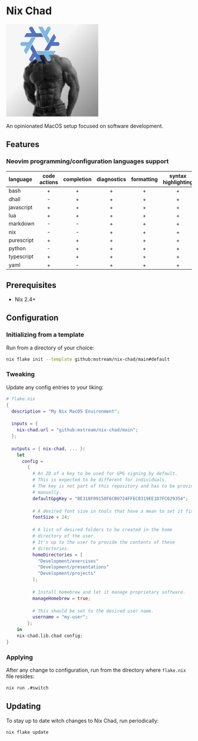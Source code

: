 # Nix Chad

![nix-chad logo](nix-chad.png)

An opinionated MacOS setup focused on software development.

## Features

### Neovim programming/configuration languages support

| language   | code actions | completion | diagnostics | formatting | syntax highlighting |
| :--------- | :----------: | :--------: | :---------: | :--------: | :-----------------: |
| bash       |      +       |     +      |      +      |     +      |          +          |
| dhall      |      -       |     +      |      +      |     +      |          +          |
| javascript |      +       |     +      |      +      |     +      |          +          |
| lua        |      +       |     +      |      +      |     +      |          +          |
| markdown   |      -       |     -      |      +      |     +      |          +          |
| nix        |      -       |     -      |      +      |     +      |          +          |
| purescript |      +       |     +      |      +      |     +      |          +          |
| python     |      -       |     +      |      +      |     +      |          +          |
| typescript |      +       |     +      |      +      |     +      |          +          |
| yaml       |      +       |     -      |      +      |     +      |          +          |

## Prerequisites

- Nix 2.4+

## Configuration

### Initializing from a template

Run from a directory of your choice:

```bash
nix flake init --template github:mstream/nix-chad/main#default
```

### Tweaking

Update any config entries to your liking:

```nix
# flake.nix
{
  description = "My Nix MacOS Environment";

  inputs = {
    nix-chad.url = "github:mstream/nix-chad/main";
  };

  outputs = { nix-chad, ... }:
    let
      config =
        {
          # An ID of a key to be used for GPG signing by default.
          # This is expected to be different for individuals.
          # The key is not part of this repository and has to be provided
          # manually.
          defaultGpgKey = "BE318F09150F6CB0724FFEC0319EE1D7FC029354";

          # A desired font size in tools that have a mean to set it fixed.
          fontSize = 24;

          # A list of desired folders to be created in the home
          # directory of the user.
          # It's up to the user to provide the contents of these
          # directories.
          homeDirectories = [
            "Development/exercises"
            "Development/presentations"
            "Development/projects"
          ];

          # Install homebrew and let it manage proprietary software.
          manageHomebrew = true;

          # This should be set to the desired user name.
          username = "my-user";
        };
    in
    nix-chad.lib.chad config;
}
```

### Applying

After any change to configuration, run from the directory where
`flake.nix` file resides:

```bash
nix run .#switch
```

## Updating

To stay up to date witch changes to Nix Chad, run periodically:

```bash
nix flake update
```
